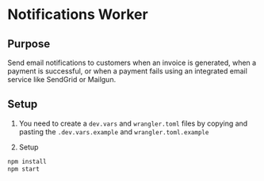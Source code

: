 # Notifications Worker

## Purpose

Send email notifications to customers when an invoice is generated, when a payment is successful, or when a payment fails using an integrated email service like SendGrid or Mailgun.


## Setup

1. You need to create a `dev.vars` and `wrangler.toml` files by copying and pasting  the `.dev.vars.example` and `wrangler.toml.example`

2. Setup

```bash
npm install
npm start
```